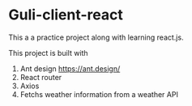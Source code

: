 # Guli-client-react
This a a practice project along with learning react.js.

This project is built with
1. Ant design https://ant.design/
2. React router
3. Axios
4. Fetchs weather information from a weather API

